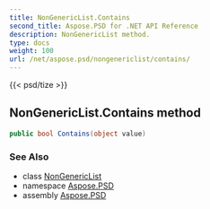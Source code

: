 ```yaml
---
title: NonGenericList.Contains
second_title: Aspose.PSD for .NET API Reference
description: NonGenericList method. 
type: docs
weight: 100
url: /net/aspose.psd/nongenericlist/contains/
---
```

{{< psd/tize >}}
## NonGenericList.Contains method

```csharp
public bool Contains(object value)
```

### See Also

* class [NonGenericList](../)
* namespace [Aspose.PSD](../../nongenericlist/)
* assembly [Aspose.PSD](../../../)


